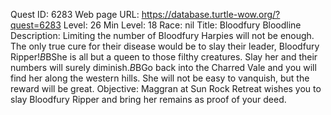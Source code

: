 Quest ID: 6283
Web page URL: https://database.turtle-wow.org/?quest=6283
Level: 26
Min Level: 18
Race: nil
Title: Bloodfury Bloodline
Description: Limiting the number of Bloodfury Harpies will not be enough. The only true cure for their disease would be to slay their leader, Bloodfury Ripper!$B$BShe is all but a queen to those filthy creatures. Slay her and their numbers will surely diminish.$B$BGo back into the Charred Vale and you will find her along the western hills. She will not be easy to vanquish, but the reward will be great.
Objective: Maggran at Sun Rock Retreat wishes you to slay Bloodfury Ripper and bring her remains as proof of your deed.
